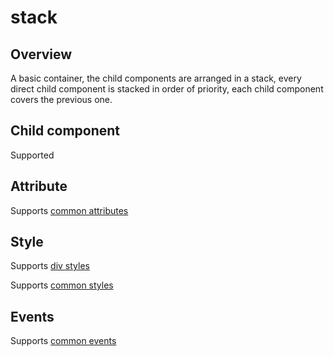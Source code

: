 # stack

## Overview

A basic container, the child components are arranged in a stack, every direct child component is stacked in order of priority, each child component covers the previous one.

## Child component

Supported

## Attribute

Supports [common attributes](common-attributes.en.md)

## Style

Supports [div styles](div.en.md)

Supports [common styles](common-styles.en.md)

## Events

Supports [common events](common-events.en.md)